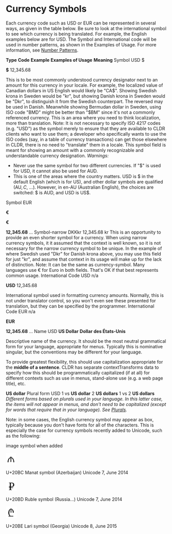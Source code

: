 # Currency Symbols

Each currency code such as USD or EUR can be represented in several ways, as
given in the table below. Be sure to look at the international symbol to see
which currency is being translated. For example, the English examples below are
for USD. The Symbol and International code will be used in number patterns, as
shown in the Examples of Usage. For more information, see [Number
Patterns](../../numbers-currency/number-patterns.md).

**Type** **Code** **Example** **Examples of Usage** **Meaning** Symbol USD $

**$** 12,345.68

This is to be most commonly understood currency designator next to an amount for
this currency in your locale. For example, the localized value of Canadian
dollars in US English would likely be "CA$". Showing Swedish krona in Sweden
would be "kr", but showing Danish krona in Sweden would be "Dkr", to distinguish
it from the Swedish counterpart. The reversed may be used in Danish. Meanwhile
showing Bermudan dollar in Sweden, using ISO code "BMD" might be better than
"$BM" since it's not a commonly referenced currency. This is an area where you
need to think localization, more than translation.
Note: It is not necessary to specify ISO 4217 codes (e.g. "USD") as the symbol
merely to ensure that they are available to CLDR clients who want to use them; a
developer who specifically wants to use the ISO codes (say, in a table of
currency transactions) can get those elsewhere in CLDR, there is no need to
"translate" them in a locale. This symbol field is meant for showing an amount
with a commonly recognizable and understandable currency designation.
*Warnings:*

*   Never use the same symbol for two different currencies. If "$" is used for
    USD, it cannot also be used for AUD.
*   This is one of the areas where the country matters. USD is $ in the default
    English (which is for US), and other dollar symbols are qualified (AU$, C$,
    ...). However, in en-AU (Australian English), the choices are switched: $ is
    AUD, and USD is US$.

Symbol EUR

****€****

****€****

**12,345.68** ... Symbol-narrow
DKKkr
12,345.68 kr
This is an opportunity to provide an even shorter symbol for a currency. When
using narrow currency symbols, it it assumed that the context is well known, so
it is not necessary for the narrow currency symbol to be unique. In the example
of where Swedish used "Dkr" for Danish krona above, you may use this field for
just "kr", and assume that context in its usage will make up for the lack of
distinction.
Note: It can be the same as currency-symbol. Many languages use € for Euro in
both fields. That's OK if that best represents common usage. International Code
USD n/a

**USD** 12,345.68

International symbol used in formatting currency amounts. Normally, this is not under translator control, so you won't even see these presented for translation, but they can be specified by the programmer. International Code EUR n/a

****EUR****

**12,345.68** ... Name USD **US Dollar** **Dollar des États-Unis**

Descriptive name of the currency. It should be the most neutral grammatical form
for your language, appropriate for menus. Typically this is nominative singular,
but the conventions may be different for your language.

To provide greatest flexibility, this should use capitalization appropriate for
the **middle of a sentence**. CLDR has separate contextTransforms data to
specify how this should be programmatically capitalized (if at all) for
different contexts such as use in menus, stand-alone use (e.g. a web page
title), etc.

**US dollar** Plural form USD 1
vs
**US dollar** 2 **US dollars** 1
vs
2 **US dollars** *Different forms based on plurals used in your language. In
this latter case, the items will not appear in menus, and don't need to be
capitalized (except for words that require that in your language). See
[Plurals](../../getting-started/plurals/index.md).*

Note: in some cases, the English currency symbol may appear as box, typically
because you don't have fonts for all of the characters. This is especially the
case for currency symbols recently added to Unicode, such as the following:

image symbol when added

![image](u20BC.png)

U+20BC Manat symbol (Azerbaijan) Unicode 7, June 2014

![image](u20BD.png)

U+20BD Ruble symbol (Russia...) Unicode 7, June 2014

![image](u20BE.png)

U+20BE Lari symbol (Georgia) Unicode 8, June 2015
